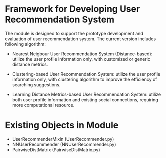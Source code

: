 # Framework for Developing User Recommendation System
The module is designed to support the prototype development and evaluation of user recommendation
 system. The current version includes following algorithm:

  * Nearest Neigbour User Recommendation System (Distance-based): utilize the user profile information only, with
customized or generic distance metrics.

  * Clustering-based User Recommendation System: utilize the user profile information only, with clustering algorithm
to improve the efficiency of searching suggestions.

  * Learning Distance Metrics-based User Recommendation System: utilize both user profile information and existing
social connections, requiring more computational resource.

# Existing Objects in Module

 - UserRecommenderMixin (UserRecommender.py)
 - NNUserRecommender (NNUserRecommender.py)
 - PairwiseDistMatrix (PairwiseDistMatrix.py)
